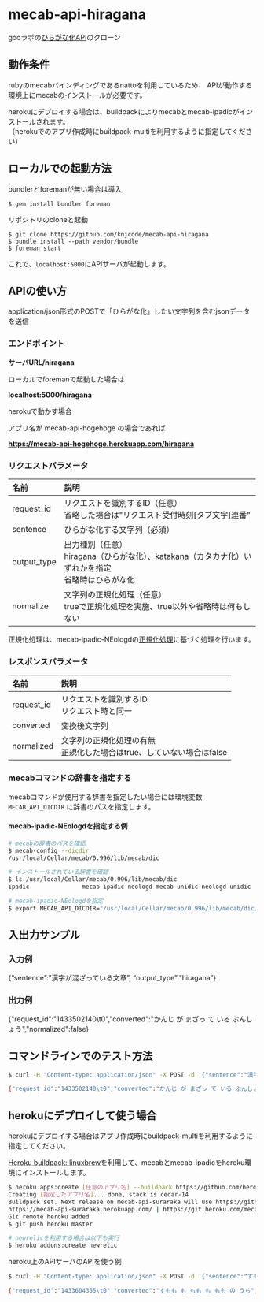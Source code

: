 # mecab-api-hiragana

gooラボの[ひらがな化API](https://labs.goo.ne.jp/api/2014/338/)のクローン

## 動作条件

rubyのmecabバインディングであるnattoを利用しているため、
APIが動作する環境上にmecabのインストールが必要です。

herokuにデプロイする場合は、buildpackによりmecabとmecab-ipadicがインストールされます。  
（herokuでのアプリ作成時にbuildpack-multiを利用するように指定してください）

## ローカルでの起動方法

bundlerとforemanが無い場合は導入

```
$ gem install bundler foreman
```

リポジトリのcloneと起動

```
$ git clone https://github.com/knjcode/mecab-api-hiragana
$ bundle install --path vendor/bundle
$ foreman start
```

これで、`localhost:5000`にAPIサーバが起動します。

## APIの使い方

application/json形式のPOSTで「ひらがな化」したい文字列を含むjsonデータを送信

### エンドポイント

**サーバURL/hiragana**

ローカルでforemanで起動した場合は

**localhost:5000/hiragana**

herokuで動かす場合

アプリ名が mecab-api-hogehoge の場合であれば

**https://mecab-api-hogehoge.herokuapp.com/hiragana**

### リクエストパラメータ

|名前|説明|
|:---|:----------|
|request_id |リクエストを識別するID（任意）<br>省略した場合は"リクエスト受付時刻[タブ文字]連番"|
|sentence   |ひらがな化する文字列（必須）|
|output_type|出力種別（任意）<br>hiragana（ひらがな化）、katakana（カタカナ化）いずれかを指定<br>省略時はひらがな化|
|normalize  |文字列の正規化処理（任意）<br>trueで正規化処理を実施、true以外や省略時は何もしない|

正規化処理は、mecab-ipadic-NEologdの[正規化処理](https://github.com/neologd/mecab-ipadic-neologd/wiki/Regexp.ja)に基づく処理を行います。

### レスポンスパラメータ

|名前|説明|
|:---|:----------|
|request_id |リクエストを識別するID<br>リクエスト時と同一|
|converted  |変換後文字列|
|normalized |文字列の正規化処理の有無<br>正規化した場合はtrue、していない場合はfalse|

### mecabコマンドの辞書を指定する

mecabコマンドが使用する辞書を指定したい場合には環境変数 `MECAB_API_DICDIR` に辞書のパスを指定します。

#### mecab-ipadic-NEologdを指定する例

```bash
# mecabの辞書のパスを確認
$ mecab-config --dicdir
/usr/local/Cellar/mecab/0.996/lib/mecab/dic

# インストールされている辞書を確認
$ ls /usr/local/Cellar/mecab/0.996/lib/mecab/dic
ipadic               mecab-ipadic-neologd mecab-unidic-neologd unidic

# mecab-ipadic-NEologdを指定
$ export MECAB_API_DICDIR="/usr/local/Cellar/mecab/0.996/lib/mecab/dic/mecab-ipadic-neologd"
```

## 入出力サンプル

### 入力例

{“sentence”:”漢字が混ざっている文章”, “output_type”:”hiragana”}

### 出力例

{"request_id":"1433502140\t0","converted":"かんじ が まざっ て いる ぶんしょう","normalized":false}

## コマンドラインでのテスト方法

```bash
$ curl -H "Content-type: application/json" -X POST -d '{"sentence":"漢字が混ざっている文章","output_type":"hiragana"}' 'localhost:5000/hiragana'

{"request_id":"1433502140\t0","converted":"かんじ が まざっ て いる ぶんしょう","normalized":false}
```

## herokuにデプロイして使う場合

herokuにデプロイする場合はアプリ作成時にbuildpack-multiを利用するように指定してください。

[Heroku buildpack: linuxbrew](https://github.com/sunny4381/heroku-buildpack-linuxbrew.git)を利用して、mecabとmecab-ipadicをheroku環境にインストールします。

```bash
$ heroku apps:create [任意のアプリ名] --buildpack https://github.com/heroku/heroku-buildpack-multi
Creating [指定したアプリ名]... done, stack is cedar-14
Buildpack set. Next release on mecab-api-suraraka will use https://github.com/heroku/heroku-buildpack-multi.
https://mecab-api-suraraka.herokuapp.com/ | https://git.heroku.com/mecab-api-suraraka.git
Git remote heroku added
$ git push heroku master

# newrelicを利用する場合は以下も実行
$ heroku addons:create newrelic
```

heroku上のAPIサーバのAPIを使う例

```bash
$ curl -H "Content-type: application/json" -X POST -d '{"sentence":"すもももももももものうち","output_type":"hiragana"}' 'https://[herokuのアプリ名].herokuapp.com/hiragana'

{"request_id":"1433604355\t0","converted":"すもも も もも も もも の うち","normalized":false}
```
